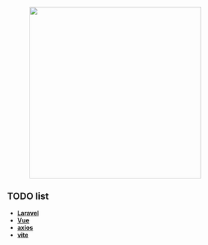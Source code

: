<p align="center"><a href="https://ibb.co/Pc0hzNG" target="_blank"><img src="https://ibb.co/Pc0hzNG" width="400"></a></p>



## TODO list

- **[Laravel](https://vehikl.com/)**
- **[Vue](https://tighten.co)**
- **[axios](https://kirschbaumdevelopment.com)**
- **[vite](https://64robots.com)**